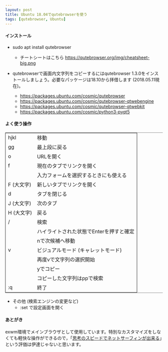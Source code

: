```yaml
---
layout: post
title: Ubuntu 18.04でqutebrowserを使う
tags: [qutebrowser, Ubuntu]
---
```


#### インストール

-   sudo apt install qutebrowser
    -   チートシートはこちら <https://qutebrowser.org/img/cheatsheet-big.png>

-   qutebrowserで画面内文字列をコピーするにはqutebrowser 1.3.0をインストールしましょう。必要なパッケージは18.10から拝借します (2018.05.11現在)。
    -   <https://packages.ubuntu.com/cosmic/qutebrowser>
    -   <https://packages.ubuntu.com/cosmic/qutebrowser-qtwebengine>
    -   <https://packages.ubuntu.com/cosmic/qutebrowser-qtwebkit>
    -   <https://packages.ubuntu.com/cosmic/python3-pyqt5>

#### よく使う操作

<table border="2" cellspacing="0" cellpadding="6" rules="groups" frame="hsides">


<colgroup>
<col  class="left" />

<col  class="left" />
</colgroup>
<tbody>
<tr>
<td class="left">hjkl</td>
<td class="left">移動</td>
</tr>


<tr>
<td class="left">gg</td>
<td class="left">最上段に戻る</td>
</tr>


<tr>
<td class="left">o　</td>
<td class="left">URLを開く</td>
</tr>


<tr>
<td class="left">f</td>
<td class="left">現在のタブでリンクを開く</td>
</tr>


<tr>
<td class="left">&#xa0;</td>
<td class="left">入力フォームを選択するときにも使える</td>
</tr>


<tr>
<td class="left">F (大文字)</td>
<td class="left">新しいタブでリンクを開く</td>
</tr>


<tr>
<td class="left">d　</td>
<td class="left">タブを閉じる</td>
</tr>


<tr>
<td class="left">J (大文字)</td>
<td class="left">次のタブ</td>
</tr>


<tr>
<td class="left">H (大文字)</td>
<td class="left">戻る</td>
</tr>


<tr>
<td class="left">/</td>
<td class="left">検索</td>
</tr>


<tr>
<td class="left">&#xa0;</td>
<td class="left">ハイライトされた状態でEnterを押すと確定</td>
</tr>


<tr>
<td class="left">&#xa0;</td>
<td class="left">nで次候補へ移動</td>
</tr>


<tr>
<td class="left">v</td>
<td class="left">ビジュアルモード (キャレットモード)</td>
</tr>


<tr>
<td class="left">&#xa0;</td>
<td class="left">再度vで文字列の選択開始</td>
</tr>


<tr>
<td class="left">&#xa0;</td>
<td class="left">yでコピー</td>
</tr>


<tr>
<td class="left">&#xa0;</td>
<td class="left">コピーした文字列はppで検索</td>
</tr>


<tr>
<td class="left">:q</td>
<td class="left">終了</td>
</tr>
</tbody>
</table>

-   その他 (検索エンジンの変更など)
    -   :set で設定画面を開く

#### あとがき

exwm環境でメインブラウザとして使用しています。特別なカスタマイズをしなくても軽快な操作ができるので，「[思考のスピードでネットサーフィンが出来る](https://qiita.com/geotrader/items/47fd0a7e5783e5a0b599)」という評価は伊達じゃないと思います。
